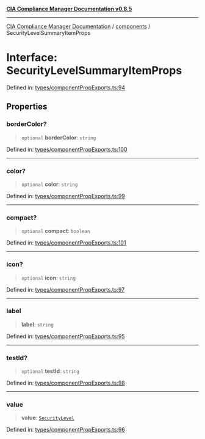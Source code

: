 [**CIA Compliance Manager Documentation v0.8.5**](../../README.md)

***

[CIA Compliance Manager Documentation](../../modules.md) / [components](../README.md) / SecurityLevelSummaryItemProps

# Interface: SecurityLevelSummaryItemProps

Defined in: [types/componentPropExports.ts:94](https://github.com/Hack23/cia-compliance-manager/blob/4f2006283e1cd56feb8daea1f810b2bc8c1b1d1b/src/types/componentPropExports.ts#L94)

## Properties

### borderColor?

> `optional` **borderColor**: `string`

Defined in: [types/componentPropExports.ts:100](https://github.com/Hack23/cia-compliance-manager/blob/4f2006283e1cd56feb8daea1f810b2bc8c1b1d1b/src/types/componentPropExports.ts#L100)

***

### color?

> `optional` **color**: `string`

Defined in: [types/componentPropExports.ts:99](https://github.com/Hack23/cia-compliance-manager/blob/4f2006283e1cd56feb8daea1f810b2bc8c1b1d1b/src/types/componentPropExports.ts#L99)

***

### compact?

> `optional` **compact**: `boolean`

Defined in: [types/componentPropExports.ts:101](https://github.com/Hack23/cia-compliance-manager/blob/4f2006283e1cd56feb8daea1f810b2bc8c1b1d1b/src/types/componentPropExports.ts#L101)

***

### icon?

> `optional` **icon**: `string`

Defined in: [types/componentPropExports.ts:97](https://github.com/Hack23/cia-compliance-manager/blob/4f2006283e1cd56feb8daea1f810b2bc8c1b1d1b/src/types/componentPropExports.ts#L97)

***

### label

> **label**: `string`

Defined in: [types/componentPropExports.ts:95](https://github.com/Hack23/cia-compliance-manager/blob/4f2006283e1cd56feb8daea1f810b2bc8c1b1d1b/src/types/componentPropExports.ts#L95)

***

### testId?

> `optional` **testId**: `string`

Defined in: [types/componentPropExports.ts:98](https://github.com/Hack23/cia-compliance-manager/blob/4f2006283e1cd56feb8daea1f810b2bc8c1b1d1b/src/types/componentPropExports.ts#L98)

***

### value

> **value**: [`SecurityLevel`](../../index/type-aliases/SecurityLevel.md)

Defined in: [types/componentPropExports.ts:96](https://github.com/Hack23/cia-compliance-manager/blob/4f2006283e1cd56feb8daea1f810b2bc8c1b1d1b/src/types/componentPropExports.ts#L96)
